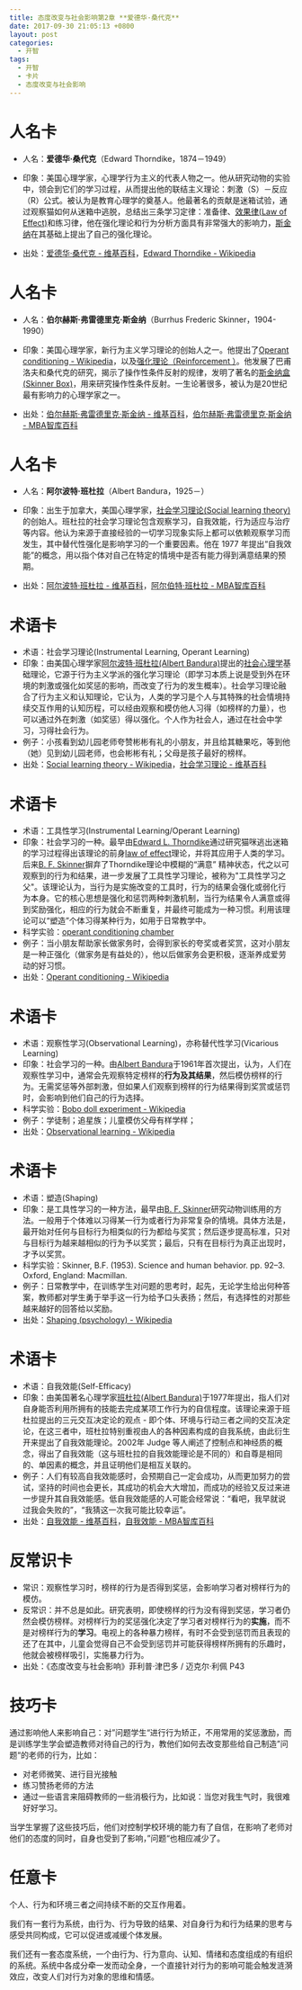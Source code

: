 ```yaml
---
title: 态度改变与社会影响第2章 **爱德华·桑代克**
date: 2017-09-30 21:05:13 +0800
layout: post
categories:
  - 开智
tags:
  - 开智
  - 卡片
  - 态度改变与社会影响
---
```


# 人名卡

- 人名：**爱德华·桑代克**（Edward Thorndike，1874－1949）

- 印象：美国心理学家，心理学行为主义的代表人物之一。他从研究动物的实验中，领会到它们的学习过程，从而提出他的联结主义理论：刺激（S）－反应（R）公式。被认为是教育心理学的奠基人。他最著名的贡献是迷箱试验，通过观察猫如何从迷箱中逃脱，总结出三条学习定律：准备律、[效果律(Law of Effect)](https://en.wikipedia.org/wiki/Law_of_Effect)和练习律，他在强化理论和行为分析方面具有非常强大的影响力，[斯金纳](https://zh.wikipedia.org/wiki/%E4%BC%AF%E5%B0%94%E8%B5%AB%E6%96%AF%C2%B7%E5%BC%97%E9%9B%B7%E5%BE%B7%E9%87%8C%E5%85%8B%C2%B7%E6%96%AF%E9%87%91%E7%BA%B3)在其基础上提出了自己的强化理论。
- 出处：[爱德华·桑代克 - 维基百科](https://zh.wikipedia.org/wiki/%E6%84%9B%E5%BE%B7%E8%8F%AF%C2%B7%E6%A1%91%E4%BB%A3%E5%85%8B)，[Edward Thorndike - Wikipedia](https://en.wikipedia.org/wiki/Edward_Thorndike)

# 人名卡

- 人名：**伯尔赫斯·弗雷德里克·斯金纳**（Burrhus Frederic Skinner，1904-1990）

- 印象：美国心理学家，新行为主义学习理论的创始人之一。他提出了[Operant conditioning - Wikipedia](https://en.wikipedia.org/wiki/Operant_conditioning)，以及[强化理论（Reinforcement ）](https://en.wikipedia.org/wiki/Reinforcement)。他发展了巴甫洛夫和桑代克的研究，揭示了操作性条件反射的规律，发明了著名的[斯金纳盒(Skinner Box)](https://en.wikipedia.org/wiki/Skinner_Box)，用来研究操作性条件反射。一生论著很多，被认为是20世纪最有影响力的心理学家之一。
- 出处：[伯尔赫斯·弗雷德里克·斯金纳 - 维基百科](https://zh.wikipedia.org/wiki/%E4%BC%AF%E5%B0%94%E8%B5%AB%E6%96%AF%C2%B7%E5%BC%97%E9%9B%B7%E5%BE%B7%E9%87%8C%E5%85%8B%C2%B7%E6%96%AF%E9%87%91%E7%BA%B3)，[伯尔赫斯·弗雷德里克·斯金纳 - MBA智库百科](http://wiki.mbalib.com/wiki/%E4%BC%AF%E5%B0%94%E8%B5%AB%E6%96%AF%C2%B7%E5%BC%97%E9%9B%B7%E5%BE%B7%E9%87%8C%E5%85%8B%C2%B7%E6%96%AF%E9%87%91%E7%BA%B3)

# 人名卡

- 人名：**阿尔波特·班杜拉**（Albert Bandura，1925－）

- 印象：出生于加拿大，美国心理学家，[社会学习理论(Social learning theory)](https://en.wikipedia.org/wiki/Social_learning_theory)的创始人。班杜拉的社会学习理论包含观察学习，自我效能，行为适应与治疗等内容。他认为来源于直接经验的一切学习现象实际上都可以依赖观察学习而发生，其中替代性强化是影响学习的一个重要因素。他在 1977 年提出“自我效能”的概念，用以指个体对自己在特定的情境中是否有能力得到满意结果的预期。
- 出处：[阿尔波特·班杜拉 - 维基百科](https://zh.wikipedia.org/wiki/%E9%98%BF%E5%B0%94%E6%B3%A2%E7%89%B9%C2%B7%E7%8F%AD%E6%9D%9C%E6%8B%89)，[阿尔伯特·班杜拉 - MBA智库百科](http://wiki.mbalib.com/wiki/%E7%8F%AD%E6%9D%9C%E6%8B%89)

# 术语卡

- 术语：社会学习理论(Instrumental Learning, Operant Learning)
- 印象：由美国心理学家[阿尔波特·班杜拉(Albert Bandura)](https://zh.wikipedia.org/wiki/%E9%98%BF%E5%B0%94%E6%B3%A2%E7%89%B9%C2%B7%E7%8F%AD%E6%9D%9C%E6%8B%89)提出的[社会心理学](https://zh.wikipedia.org/wiki/%E5%BF%83%E7%90%86%E7%A4%BE%E4%BC%9A%E5%BF%83%E7%90%86%E5%AD%A6)基础理论，它源于行为主义学派的强化学习理论（即学习本质上说是受到外在环境的刺激或强化如奖惩的影响，而改变了行为的发生概率）。社会学习理论融合了行为主义和认知理论，它认为，人类的学习是个人与其特殊的社会情境持续交互作用的认知历程，可以经由观察和模仿他人习得（如榜样的力量），也可以通过外在刺激（如奖惩）得以强化。个人作为社会人，通过在社会中学习，习得社会行为。
- 例子：小孩看到幼儿园老师夸赞彬彬有礼的小朋友，并且给其糖果吃，等到他（她）见到幼儿园老师，也会彬彬有礼；父母是孩子最好的榜样。
- 出处：[Social learning theory - Wikipedia](https://en.wikipedia.org/wiki/Social_learning_theory)，[社会学习理论 - 维基百科](https://zh.wikipedia.org/wiki/%E7%A4%BE%E4%BC%9A%E5%AD%A6%E4%B9%A0%E7%90%86%E8%AE%BA)

# 术语卡

- 术语：工具性学习(Instrumental Learning/Operant Learning)
- 印象：社会学习的一种。最早由[Edward L. Thorndike](https://en.wikipedia.org/wiki/Edward_L._Thorndike)通过研究猫咪逃出迷箱的学习过程得出该理论的前身[law of effect](https://en.wikipedia.org/wiki/Law_of_effect)理论，并将其应用于人类的学习。后来[B. F. Skinner](https://en.wikipedia.org/wiki/B._F._Skinner)摒弃了Thorndike理论中模糊的“满意” 精神状态，代之以可观察到的行为和结果，进一步发展了工具性学习理论，被称为"工具性学习之父"。该理论认为，当行为是实施改变的工具时，行为的结果会强化或弱化行为本身。它的核心思想是强化和惩罚两种刺激机制，当行为结果令人满意或得到奖励强化，相应的行为就会不断重复，并最终可能成为一种习惯。利用该理论可以“塑造”个体习得某种行为，如用于日常教学中。
- 科学实验：[operant conditioning chamber](https://en.wikipedia.org/wiki/Operant_conditioning_chamber)
- 例子：当小朋友帮助家长做家务时，会得到家长的夸奖或者奖赏，这对小朋友是一种正强化（做家务是有益处的），他以后做家务会更积极，逐渐养成爱劳动的好习惯。
- 出处：[Operant conditioning - Wikipedia](https://en.wikipedia.org/wiki/Operant_conditioning)

# 术语卡

- 术语：观察性学习(Observational Learning)，亦称替代性学习(Vicarious Learning)
- 印象：社会学习的一种。由[Albert Bandura](https://en.wikipedia.org/wiki/Albert_Bandura)于1961年首次提出，认为，人们在观察性学习中，通常会先观察特定榜样的**行为及其结果**，然后模仿榜样的行为。无需奖惩等外部刺激，但如果人们观察到榜样的行为结果得到奖赏或惩罚时，会影响到他们自己的行为选择。
- 科学实验：[Bobo doll experiment - Wikipedia](https://en.wikipedia.org/wiki/Bobo_doll_experiment)
- 例子：学徒制；追星族；儿童模仿父母有样学样；
- 出处：[Observational learning - Wikipedia](https://en.wikipedia.org/wiki/Observational_learning)

# 术语卡

- 术语：塑造(Shaping)
- 印象：是工具性学习的一种方法，最早由[B. F. Skinner](https://en.wikipedia.org/wiki/B._F._Skinner)研究动物训练用的方法。一般用于个体难以习得某一行为或者行为非常复杂的情境。具体方法是，最开始对任何与目标行为相类似的行为都给与奖赏；然后逐步提高标准，只对与目标行为越来越相似的行为予以奖赏；最后，只有在目标行为真正出现时，才予以奖赏。
- 科学实验：Skinner, B.F. (1953). Science and human behavior. pp. 92–3. Oxford, England: Macmillan.
- 例子：日常教学中，在训练学生对问题的思考时，起先，无论学生给出何种答案，教师都对学生勇于举手这一行为给予口头表扬；然后，有选择性的对那些越来越好的回答给以奖励。
- 出处：[Shaping (psychology) - Wikipedia](https://en.wikipedia.org/wiki/Shaping_(psychology))


# 术语卡

- 术语：自我效能(Self-Efficacy)
- 印象：由美国著名心理学家[班杜拉(Albert Bandura)](https://en.wikipedia.org/wiki/Albert_Bandura)于1977年提出，指人们对自身能否利用所拥有的技能去完成某项工作行为的自信程度。该理论来源于班杜拉提出的三元交互决定论的观点 - 即个体、环境与行动三者之间的交互决定论，在这三者中，班杜拉特别重视由人的各种因素构成的自我系统，由此衍生开来提出了自我效能理论。2002年 Judge 等人阐述了控制点和神经质的概念，得出了自我效能（这与班杜拉的自我效能理论是不同的）和自尊是相同的、单因素的概念，并且证明他们是相互关联的。
- 例子：人们有较高自我效能感时，会预期自己一定会成功，从而更加努力的尝试，坚持的时间也会更长，其成功的机会大大增加，而成功的经验又反过来进一步提升其自我效能感。低自我效能感的人可能会经常说：“看吧，我早就说过我会失败的”，“我猜这一次我可能比较幸运”。
- 出处：[自我效能 - 维基百科](https://zh.wikipedia.org/wiki/%E8%87%AA%E6%88%91%E6%95%88%E8%83%BD#cite_note-1)，[自我效能 - MBA智库百科](http://wiki.mbalib.com/wiki/%E8%87%AA%E6%88%91%E6%95%88%E8%83%BD)

# 反常识卡

- 常识：观察性学习时，榜样的行为是否得到奖惩，会影响学习者对榜样行为的模仿。
- 反常识：并不总是如此。研究表明，即使榜样的行为没有得到奖惩，学习者仍然会模仿榜样。对榜样行为的奖惩强化决定了学习者对榜样行为的**实施**，而不是对榜样行为的**学习**。电视上的各种暴力榜样，有时不会受到惩罚而且表现的还了在其中，儿童会觉得自己不会受到惩罚并可能获得榜样所拥有的乐趣时，他就会被榜样吸引，实施暴力行为。
- 出处：《态度改变与社会影响》菲利普·津巴多 / 迈克尔·利佩 P43

# 技巧卡

通过影响他人来影响自己：对”问题学生“进行行为矫正，不用常用的奖惩激励，而是训练学生学会塑造教师对待自己的行为，教他们如何去改变那些给自己制造”问题“的老师的行为，比如：

- 对老师微笑、进行目光接触
- 练习赞扬老师的方法
- 通过一些语言来阻碍教师的一些消极行为，比如说：当您对我生气时，我很难好好学习。

当学生掌握了这些技巧后，他们对控制学校环境的能力有了自信，在影响了老师对他们的态度的同时，自身也受到了影响，”问题“也相应减少了。

# 任意卡

个人、行为和环境三者之间持续不断的交互作用着。

我们有一套行为系统，由行为、行为导致的结果、对自身行为和行为结果的思考与感受共同构成，它可以促进或减缓个体发展。

我们还有一套态度系统，一个由行为、行为意向、认知、情绪和态度组成的有组织的系统。系统中各成分牵一发而动全身，一个直接针对行为的影响可能会触发涟漪效应，改变人们对行为对象的思维和情感。
